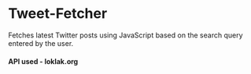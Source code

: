 # Tweet-Fetcher
Fetches latest Twitter posts using JavaScript based on the search query entered by the user.
#### API used - loklak.org
